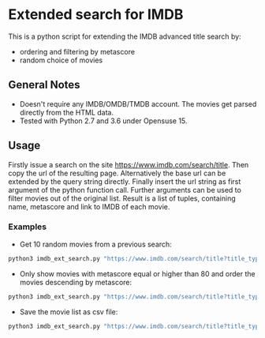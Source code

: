 # Extended search for IMDB

This is a python script for extending the IMDB advanced title search by:

  - ordering and filtering by metascore
  - random choice of movies

## General Notes
  - Doesn't require any IMDB/OMDB/TMDB account. The movies get parsed directly from the HTML data.
  - Tested with Python 2.7 and 3.6 under Opensuse 15.

## Usage

Firstly issue a search on the site <https://www.imdb.com/search/title>. Then copy the url of the resulting page. Alternatively the base url can be extended by the query string directly. Finally insert the url string as first argument of the python function call. Further arguments can be used to filter movies out of the original list. Result is a list of tuples, containing name, metascore and link to IMDB of each movie.

### Examples

  - Get 10 random movies from a previous search:
```bash
python3 imdb_ext_search.py "https://www.imdb.com/search/title?title_type=feature&count=250" --random 10
```

  - Only show movies with metascore equal or higher than 80 and order the movies descending by metascore:
```bash
python3 imdb_ext_search.py "https://www.imdb.com/search/title?title_type=feature&count=250" --metascore 80 100 --sort desc
```

  - Save the movie list as csv file:
```bash
python3 imdb_ext_search.py "https://www.imdb.com/search/title?title_type=feature&count=250" --csv my_movies.csv
```